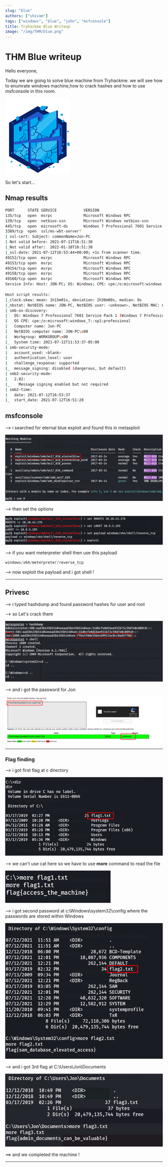 ```yaml
---
slug: "blue"
authors: ["shivam"]
tags: ["windows", "blue", "john", "msfconsole"]
title: Tryhackme Blue Writeup
image: "/img/THM/blue.png"
---
```


# THM Blue writeup

Hello everyone,

Today we are going to solve blue machine from Tryhackme. we will see how to enumrate windows machine,how to crack hashes and how to use msfconsole in this room.

![](/img/THM/blue.png)

<!--truncate-->

So let's start...

## Nmap results

```bash
PORT      STATE SERVICE            VERSION
135/tcp   open  msrpc              Microsoft Windows RPC
139/tcp   open  netbios-ssn        Microsoft Windows netbios-ssn
445/tcp   open  microsoft-ds       Windows 7 Professional 7601 Service Pack 1 microsoft-ds (workgroup: WORKGROUP)
3389/tcp  open  ssl/ms-wbt-server?
| ssl-cert: Subject: commonName=Jon-PC
| Not valid before: 2021-07-11T16:51:30
|_Not valid after:  2022-01-10T16:51:30
|_ssl-date: 2021-07-12T16:53:44+00:00; +1s from scanner time.
49152/tcp open  msrpc              Microsoft Windows RPC
49153/tcp open  msrpc              Microsoft Windows RPC
49154/tcp open  msrpc              Microsoft Windows RPC
49158/tcp open  msrpc              Microsoft Windows RPC
49160/tcp open  msrpc              Microsoft Windows RPC
Service Info: Host: JON-PC; OS: Windows; CPE: cpe:/o:microsoft:windows

Host script results:
|_clock-skew: mean: 1h15m01s, deviation: 2h30m00s, median: 0s
|_nbstat: NetBIOS name: JON-PC, NetBIOS user: <unknown>, NetBIOS MAC: 02:9f:c6:68:b1:03 (unknown)
| smb-os-discovery:
|   OS: Windows 7 Professional 7601 Service Pack 1 (Windows 7 Professional 6.1)
|   OS CPE: cpe:/o:microsoft:windows_7::sp1:professional
|   Computer name: Jon-PC
|   NetBIOS computer name: JON-PC\x00
|   Workgroup: WORKGROUP\x00
|_  System time: 2021-07-12T11:53:37-05:00
| smb-security-mode:
|   account_used: <blank>
|   authentication_level: user
|   challenge_response: supported
|_  message_signing: disabled (dangerous, but default)
| smb2-security-mode:
|   2.02:
|_    Message signing enabled but not required
| smb2-time:
|   date: 2021-07-12T16:53:37
|_  start_date: 2021-07-12T16:51:28
```

<!--truncate-->

## msfconsole

--> i searched for eternal blue exploit and found this in metasploit

![](Attachments/Pastedimage20210712130527.png)

--> then set the options

![](Attachments/Pastedimage20210712130556.png)

--> if you want meterpreter shell then use this payload

```c
windows/x64/meterpreter/reverse_tcp
```

--> now exploit the payload and i got shell !

---

## Privesc

--> i typed hashdump and found password hashes for user and root

--> so Let's crack them

![](Attachments/Pastedimage20210712133425.png)

--> and i got the password for Jon

![](Attachments/Pastedimage20210712134201.png)

---

### Flag finding

--> i got first flag at c directory

![](Attachments/Pastedimage20210712133451.png)

--> we can't use cat here so we have to use **more** command to read the file

![](Attachments/Pastedimage20210712133507.png)

--> i got second password at c:\Windows\system32\config where the passwords are stored within Windows

![](Attachments/Pastedimage20210712133600.png)

--> and i got 3rd flag at C:\Users\Jon\Documents

![](Attachments/Pastedimage20210712134022.png)

==> and we completed the machine !

---

